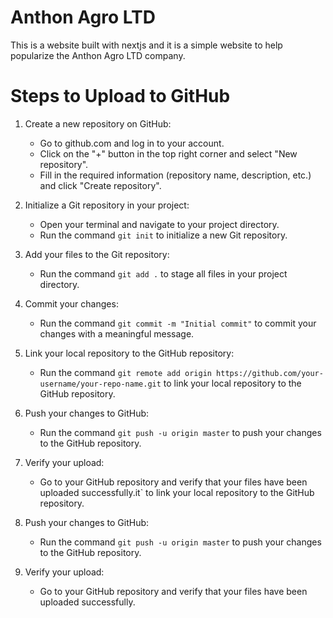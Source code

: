 # Anthon Agro LTD

This is a website built with nextjs and it is a simple website to help popularize the Anthon Agro LTD company.
# Steps to Upload to GitHub

1. Create a new repository on GitHub:
   - Go to github.com and log in to your account.
   - Click on the "+" button in the top right corner and select "New repository".
   - Fill in the required information (repository name, description, etc.) and click "Create repository".

2. Initialize a Git repository in your project:
   - Open your terminal and navigate to your project directory.
   - Run the command `git init` to initialize a new Git repository.

3. Add your files to the Git repository:
   - Run the command `git add .` to stage all files in your project directory.

4. Commit your changes:
   - Run the command `git commit -m "Initial commit"` to commit your changes with a meaningful message.

5. Link your local repository to the GitHub repository:
   - Run the command `git remote add origin https://github.com/your-username/your-repo-name.git` to link your local repository to the GitHub repository.

6. Push your changes to GitHub:
   - Run the command `git push -u origin master` to push your changes to the GitHub repository.

7. Verify your upload:
   - Go to your GitHub repository and verify that your files have been uploaded successfully.it` to link your local repository to the GitHub repository.

6. Push your changes to GitHub:

   - Run the command `git push -u origin master` to push your changes to the GitHub repository.

7. Verify your upload:
   - Go to your GitHub repository and verify that your files have been uploaded successfully.
